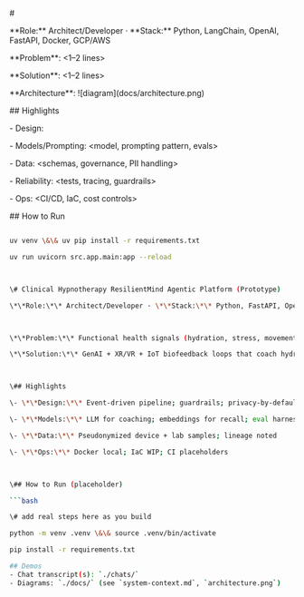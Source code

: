 \# <Project Title>

\*\*Role:\*\* Architect/Developer · \*\*Stack:\*\* Python, LangChain, OpenAI, FastAPI, Docker, GCP/AWS  

\*\*Problem\*\*: <1–2 lines>  

\*\*Solution\*\*: <1–2 lines>  

\*\*Architecture\*\*: !\[diagram](docs/architecture.png)



\## Highlights

\- Design: <key decisions>  

\- Models/Prompting: <model, prompting pattern, evals>  

\- Data: <schemas, governance, PII handling>  

\- Reliability: <tests, tracing, guardrails>  

\- Ops: <CI/CD, IaC, cost controls>



\## How to Run

```bash

uv venv \&\& uv pip install -r requirements.txt

uv run uvicorn src.app.main:app --reload



\# Clinical Hypnotherapy ResilientMind Agentic Platform (Prototype)

\*\*Role:\*\* Architect/Developer · \*\*Stack:\*\* Python, FastAPI, OpenAI, Docker, GCP/AWS



\*\*Problem:\*\* Functional health signals (hydration, stress, movement) swing labs/symptoms.  

\*\*Solution:\*\* GenAI + XR/VR + IoT biofeedback loops that coach hydration/movement/relaxation.



\## Highlights

\- \*\*Design:\*\* Event-driven pipeline; guardrails; privacy-by-default

\- \*\*Models:\*\* LLM for coaching; embeddings for recall; eval harness

\- \*\*Data:\*\* Pseudonymized device + lab samples; lineage noted

\- \*\*Ops:\*\* Docker local; IaC WIP; CI placeholders



\## How to Run (placeholder)

```bash

\# add real steps here as you build

python -m venv .venv \&\& source .venv/bin/activate

pip install -r requirements.txt

## Demos
- Chat transcript(s): `./chats/`
- Diagrams: `./docs/` (see `system-context.md`, `architecture.png`)


